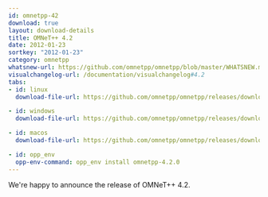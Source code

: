 ```yaml
---
id: omnetpp-42
download: true
layout: download-details
title: OMNeT++ 4.2
date: 2012-01-23
sortkey: "2012-01-23"
category: omnetpp
whatsnew-url: https://github.com/omnetpp/omnetpp/blob/master/WHATSNEW.md#omnet-42-nov-2011
visualchangelog-url: /documentation/visualchangelog#4.2
tabs:
- id: linux
  download-file-url: https://github.com/omnetpp/omnetpp/releases/download/omnetpp-4.2/omnetpp-4.2-src.tgz

- id: windows
  download-file-url: https://github.com/omnetpp/omnetpp/releases/download/omnetpp-4.2/omnetpp-4.2-src-windows.zip

- id: macos
  download-file-url: https://github.com/omnetpp/omnetpp/releases/download/omnetpp-4.2/omnetpp-4.2-src.tgz

- id: opp_env
  opp-env-command: opp_env install omnetpp-4.2.0
---
```


We're happy to announce the release of OMNeT++ 4.2.
